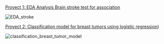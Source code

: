 [Proyect 1: EDA Analysis Brain stroke test for association](https://github.com/Irene0621/EDA-_Brain_stroke_test_for_association)

![EDA_stroke](https://github.com/Irene0621/Irene_datascience_portfolio/assets/37088340/69644602-f1a4-409d-a7f1-92e28b6385ea)

[Proyect 2: Classification model for breast tumors using logistic regression](https://github.com/Irene0621/classification-model-for-breast-tumor-logistic-regression))

![classification_breast_tumor_model](https://github.com/Irene0621/Irene_datascience_portfolio/assets/37088340/c60c5e8f-69d4-4bfe-9388-7d446e588b92)
